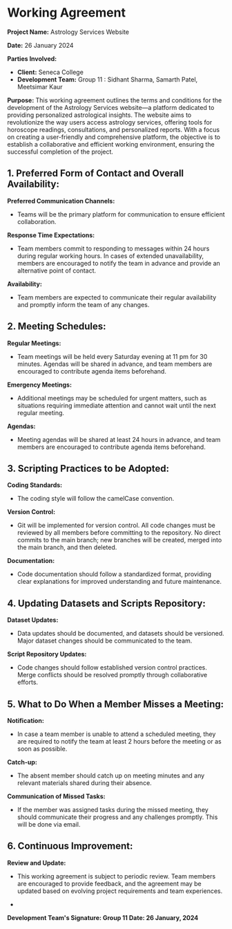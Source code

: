 # Working Agreement

**Project Name:** Astrology Services Website

**Date:** 26 January 2024

**Parties Involved:**

- **Client:** Seneca College
- **Development Team:** Group 11 : Sidhant Sharma, Samarth Patel, Meetsimar Kaur

**Purpose:**
This working agreement outlines the terms and conditions for the development of the Astrology Services website—a platform dedicated to providing personalized astrological insights. The website aims to revolutionize the way users access astrology services, offering tools for horoscope readings, consultations, and personalized reports. With a focus on creating a user-friendly and comprehensive platform, the objective is to establish a collaborative and efficient working environment, ensuring the successful completion of the project.

## 1. Preferred Form of Contact and Overall Availability:

**Preferred Communication Channels:**
- Teams will be the primary platform for communication to ensure efficient collaboration.

**Response Time Expectations:**
- Team members commit to responding to messages within 24 hours during regular working hours. In cases of extended unavailability, members are encouraged to notify the team in advance and provide an alternative point of contact.

**Availability:**
- Team members are expected to communicate their regular availability and promptly inform the team of any changes.

## 2. Meeting Schedules:

**Regular Meetings:**
- Team meetings will be held every Saturday evening at 11 pm for 30 minutes. Agendas will be shared in advance, and team members are encouraged to contribute agenda items beforehand.
  
**Emergency Meetings:**
- Additional meetings may be scheduled for urgent matters, such as situations requiring immediate attention and cannot wait until the next regular meeting.

**Agendas:**
- Meeting agendas will be shared at least 24 hours in advance, and team members are encouraged to contribute agenda items beforehand.

## 3. Scripting Practices to be Adopted:

**Coding Standards:**
- The coding style will follow the camelCase convention.

**Version Control:**
- Git will be implemented for version control. All code changes must be reviewed by all members before committing to the repository. No direct commits to the main branch; new branches will be created, merged into the main branch, and then deleted.
  
**Documentation:**
- Code documentation should follow a standardized format, providing clear explanations for improved understanding and future maintenance.

## 4. Updating Datasets and Scripts Repository:

**Dataset Updates:**
- Data updates should be documented, and datasets should be versioned. Major dataset changes should be communicated to the team.

**Script Repository Updates:**
- Code changes should follow established version control practices. Merge conflicts should be resolved promptly through collaborative efforts.

## 5. What to Do When a Member Misses a Meeting:

**Notification:**
- In case a team member is unable to attend a scheduled meeting, they are required to notify the team at least 2 hours before the meeting or as soon as possible.

**Catch-up:**
- The absent member should catch up on meeting minutes and any relevant materials shared during their absence.

**Communication of Missed Tasks:**
- If the member was assigned tasks during the missed meeting, they should communicate their progress and any challenges promptly. This will be done via email.

## 6. Continuous Improvement:

**Review and Update:**
- This working agreement is subject to periodic review. Team members are encouraged to provide feedback, and the agreement may be updated based on evolving project requirements and team experiences.

- 
**Development Team's Signature: Group 11 Date: 26 January, 2024**
